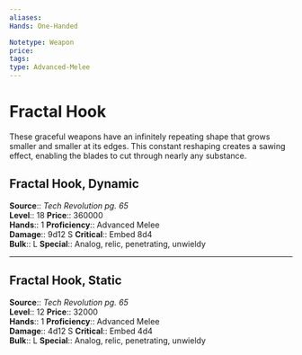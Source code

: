 ```yaml
---
aliases: 
Hands: One-Handed

Notetype: Weapon
price: 
tags: 
type: Advanced-Melee
---
```


# Fractal Hook

These graceful weapons have an infinitely repeating shape that grows smaller and smaller at its edges. This constant reshaping creates a sawing effect, enabling the blades to cut through nearly any substance.  

## Fractal Hook, Dynamic

**Source**:: _Tech Revolution pg. 65_  
**Level**:: 18
**Price**:: 360000  
**Hands**:: 1
**Proficiency**:: Advanced Melee  
**Damage**:: 9d12 S
**Critical**:: Embed 8d4  
**Bulk**:: L
**Special**:: Analog, relic, penetrating, unwieldy

---

## Fractal Hook, Static

**Source**:: _Tech Revolution pg. 65_  
**Level**:: 12
**Price**:: 32000  
**Hands**:: 1
**Proficiency**:: Advanced Melee  
**Damage**:: 4d12 S
**Critical**:: Embed 4d4  
**Bulk**:: L
**Special**:: Analog, relic, penetrating, unwieldy
